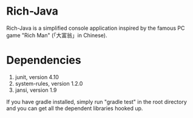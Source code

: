 Rich-Java
=========

Rich-Java is a simplified console application inspired by the famous PC game "Rich Man" (「大富翁」in Chinese). 

#	Dependencies

1.	junit, version 4.10
2.	system-rules, version 1.2.0
3.	jansi, version 1.9

If you have gradle installed, simply run "gradle test" in the root directory and you can get all the dependent libraries hooked up. 

